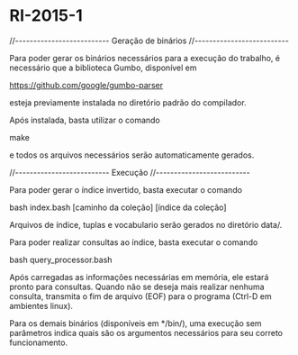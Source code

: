 # RI-2015-1
//--------------------------
Geração de binários
//--------------------------

Para poder gerar os binários necessários para a execução do trabalho, é
necessário que a biblioteca Gumbo, disponível em

https://github.com/google/gumbo-parser

esteja previamente instalada no diretório padrão do compilador.

Após instalada, basta utilizar o comando

make

e todos os arquivos necessários serão automaticamente gerados.

//--------------------------
Execução
//--------------------------

Para poder gerar o índice invertido, basta executar o comando

bash index.bash [caminho da coleção] [índice da coleção]

Arquivos de índice, tuplas e vocabulario serão gerados no diretório data/.

Para poder realizar consultas ao índice, basta executar o comando

bash query\_processor.bash

Após carregadas as informações necessárias em memória, ele estará pronto
para consultas. Quando não se deseja mais realizar nenhuma consulta, transmita
o fim de arquivo (EOF) para o programa (Ctrl-D em ambientes linux).

Para os demais binários (disponíveis em \*/bin/), uma execução sem parâmetros
indica quais são os argumentos necessários para seu correto funcionamento.

